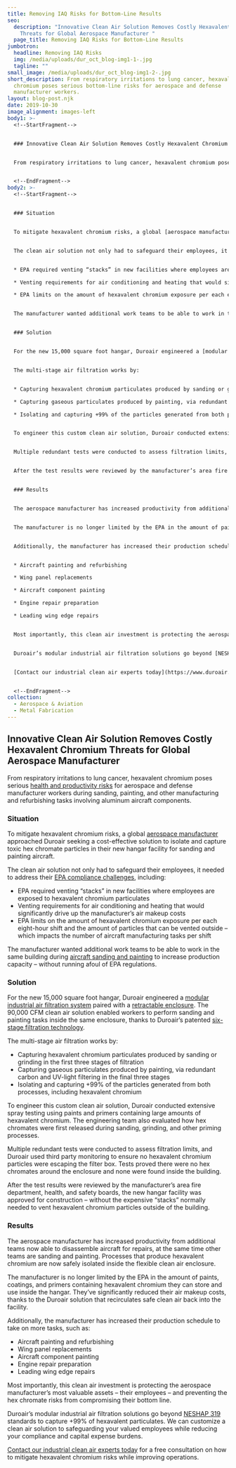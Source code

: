 ```yaml
---
title: Removing IAQ Risks for Bottom-Line Results
seo:
  description: "Innovative Clean Air Solution Removes Costly Hexavalent Chromium
    Threats for Global Aerospace Manufacturer "
  page_title: Removing IAQ Risks for Bottom-Line Results
jumbotron:
  headline: Removing IAQ Risks
  img: /media/uploads/dur_oct_blog-img1-1-.jpg
  tagline: ""
small_image: /media/uploads/dur_oct_blog-img1-2-.jpg
short_description: From respiratory irritations to lung cancer, hexavalent
  chromium poses serious bottom-line risks for aerospace and defense
  manufacturer workers.
layout: blog-post.njk
date: 2019-10-30
image_alignment: images-left
body1: >-
  <!--StartFragment-->


  ### Innovative Clean Air Solution Removes Costly Hexavalent Chromium Threats for Global Aerospace Manufacturer


  From respiratory irritations to lung cancer, hexavalent chromium poses serious [health and productivity risks](https://www.duroair.com/blog/mitigate-the-manufacturing-risks-from-hexavalent-chromium-exposure) for aerospace and defense manufacturer workers during sanding, painting, and other manufacturing and refurbishing tasks involving aluminum aircraft components.


  <!--EndFragment-->
body2: >-
  <!--StartFragment-->


  ### Situation


  To mitigate hexavalent chromium risks, a global [aerospace manufacturer](https://www.duroair.com/industries/aerospace-aviation) approached Duroair seeking a cost-effective solution to isolate and capture toxic hex chromate particles in their new hangar facility for sanding and painting aircraft.


  The clean air solution not only had to safeguard their employees, it needed to address their [EPA compliance challenges](https://www.donaldson.com/en-us/industrial-dust-fume-mist/technical-articles/hexavalent-chromium/), including:


  * EPA required venting “stacks” in new facilities where employees are exposed to hexavalent chromium particulates

  * Venting requirements for air conditioning and heating that would significantly drive up the manufacturer’s air makeup costs

  * EPA limits on the amount of hexavalent chromium exposure per each eight-hour shift and the amount of particles that can be vented outside – which impacts the number of aircraft manufacturing tasks per shift


  The manufacturer wanted additional work teams to be able to work in the same building during [aircraft sanding and painting](https://www.duroair.com/industries/aerospace-aviation) to increase production capacity – without running afoul of EPA regulations.


  ### Solution


  For the new 15,000 square foot hangar, Duroair engineered a [modular industrial air filtration system](https://www.duroair.com/products/duropure) paired with a [retractable enclosure](https://www.duroair.com/products/duroroom). The 90,000 CFM clean air solution enabled workers to perform sanding and painting tasks inside the same enclosure, thanks to Duroair’s patented [six-stage filtration technology](https://www.duroair.com/products/duropure).


  The multi-stage air filtration works by:


  * Capturing hexavalent chromium particulates produced by sanding or grinding in the first three stages of filtration

  * Capturing gaseous particulates produced by painting, via redundant carbon and UV-light filtering in the final three stages

  * Isolating and capturing +99% of the particles generated from both processes, including hexavalent chromium


  To engineer this custom clean air solution, Duroair conducted extensive spray testing using paints and primers containing large amounts of hexavalent chromium. The engineering team also evaluated how hex chromates were first released during sanding, grinding, and other priming processes.


  Multiple redundant tests were conducted to assess filtration limits, and Duroair used third party monitoring to ensure no hexavalent chromium particles were escaping the filter box. Tests proved there were no hex chromates around the enclosure and none were found inside the building.


  After the test results were reviewed by the manufacturer’s area fire department, health, and safety boards, the new hangar facility was approved for construction – without the expensive “stacks” normally needed to vent hexavalent chromium particles outside of the building.


  ### Results


  The aerospace manufacturer has increased productivity from additional teams now able to disassemble aircraft for repairs, at the same time other teams are sanding and painting. Processes that produce hexavalent chromium are now safely isolated inside the flexible clean air enclosure.


  The manufacturer is no longer limited by the EPA in the amount of paints, coatings, and primers containing hexavalent chromium they can store and use inside the hangar. They’ve significantly reduced their air makeup costs, thanks to the Duroair solution that recirculates safe clean air back into the facility.


  Additionally, the manufacturer has increased their production schedule to take on more tasks, such as:


  * Aircraft painting and refurbishing

  * Wing panel replacements

  * Aircraft component painting

  * Engine repair preparation

  * Leading wing edge repairs


  Most importantly, this clean air investment is protecting the aerospace manufacturer’s most valuable assets – their employees – and preventing the hex chromate risks from compromising their bottom line.


  Duroair’s modular industrial air filtration solutions go beyond [NESHAP 319](https://www.epa.gov/sites/production/files/2015-11/documents/summary_of_implementation_requirements_2001.pdf) standards to capture +99% of hexavalent particulates. We can customize a clean air solution to safeguarding your valued employees while reducing your compliance and capital expense burdens.


  [Contact our industrial clean air experts today](https://www.duroair.com/request-for-quote/) for a free consultation on how to mitigate hexavalent chromium risks while improving operations.


  <!--EndFragment-->
collection:
  - Aerospace & Aviation
  - Metal Fabrication
---
```

## Innovative Clean Air Solution Removes Costly Hexavalent Chromium Threats for Global Aerospace Manufacturer

From respiratory irritations to lung cancer, hexavalent chromium poses serious [health and productivity risks](/blog/mitigate-the-manufacturing-risks-from-hexavalent-chromium-exposure) for aerospace and defense manufacturer workers during sanding, painting, and other manufacturing and refurbishing tasks involving aluminum aircraft components.

### Situation

To mitigate hexavalent chromium risks, a global [aerospace manufacturer](/industries/aerospace-aviation) approached Duroair seeking a cost-effective solution to isolate and capture toxic hex chromate particles in their new hangar facility for sanding and painting aircraft.

The clean air solution not only had to safeguard their employees, it needed to address their [EPA compliance challenges](https://www.donaldson.com/en-us/industrial-dust-fume-mist/technical-articles/hexavalent-chromium/), including:

* EPA required venting “stacks” in new facilities where employees are exposed to hexavalent chromium particulates
* Venting requirements for air conditioning and heating that would significantly drive up the manufacturer’s air makeup costs
* EPA limits on the amount of hexavalent chromium exposure per each eight-hour shift and the amount of particles that can be vented outside – which impacts the number of aircraft manufacturing tasks per shift

The manufacturer wanted additional work teams to be able to work in the same building during [aircraft sanding and painting](/industries/aerospace-aviation) to increase production capacity – without running afoul of EPA regulations.

### Solution

For the new 15,000 square foot hangar, Duroair engineered a [modular industrial air filtration system](/products/duropure) paired with a [retractable enclosure](/products/duroroom). The 90,000 CFM clean air solution enabled workers to perform sanding and painting tasks inside the same enclosure, thanks to Duroair’s patented [six-stage filtration technology](/products/duropure).

The multi-stage air filtration works by:

* Capturing hexavalent chromium particulates produced by sanding or grinding in the first three stages of filtration
* Capturing gaseous particulates produced by painting, via redundant carbon and UV-light filtering in the final three stages
* Isolating and capturing +99% of the particles generated from both processes, including hexavalent chromium

To engineer this custom clean air solution, Duroair conducted extensive spray testing using paints and primers containing large amounts of hexavalent chromium. The engineering team also evaluated how hex chromates were first released during sanding, grinding, and other priming processes. 

Multiple redundant tests were conducted to assess filtration limits, and Duroair used third party monitoring to ensure no hexavalent chromium particles were escaping the filter box. Tests proved there were no hex chromates around the enclosure and none were found inside the building. 

After the test results were reviewed by the manufacturer’s area fire department, health, and safety boards, the new hangar facility was approved for construction – without the expensive “stacks” normally needed to vent hexavalent chromium particles outside of the building.

### Results

The aerospace manufacturer has increased productivity from additional teams now able to disassemble aircraft for repairs, at the same time other teams are sanding and painting. Processes that produce hexavalent chromium are now safely isolated inside the flexible clean air enclosure.

The manufacturer is no longer limited by the EPA in the amount of paints, coatings, and primers containing hexavalent chromium they can store and use inside the hangar. They’ve significantly reduced their air makeup costs, thanks to the Duroair solution that recirculates safe clean air back into the facility.

Additionally, the manufacturer has increased their production schedule to take on more tasks, such as:

* Aircraft painting and refurbishing
* Wing panel replacements 
* Aircraft component painting
* Engine repair preparation
* Leading wing edge repairs 

Most importantly, this clean air investment is protecting the aerospace manufacturer’s most valuable assets – their employees – and preventing the hex chromate risks from compromising their bottom line. 

Duroair’s modular industrial air filtration solutions go beyond [NESHAP 319](https://www.epa.gov/sites/production/files/2015-11/documents/summary_of_implementation_requirements_2001.pdf) standards to capture +99% of hexavalent particulates. We can customize a clean air solution to safeguarding your valued employees while reducing your compliance and capital expense burdens.

[Contact our industrial clean air experts today](/request-for-quote/) for a free consultation on how to mitigate hexavalent chromium risks while improving operations.
